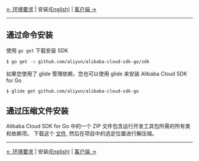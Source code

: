 [← 环境要求](0-Requirements-CN.md) | 安装[(English)](1-Installation-EN.md) | [客户端 →](2-Client-CN.md)
***

## 通过命令安装
使用 `go get` 下载安装 SDK

```sh
$ go get -u github.com/aliyun/alibaba-cloud-sdk-go/sdk
```

如果您使用了 glide 管理依赖，您也可以使用 glide 来安装 Alibaba Cloud SDK for Go

```sh
$ glide get github.com/aliyun/alibaba-cloud-sdk-go
```

## 通过压缩文件安装
Alibaba Cloud SDK for Go 中的一个 ZIP 文件包含运行开发工具包所需的所有类和依赖项。
下载这个 [文件][Go-release], 然后在项目中的选定位置进行解压缩。

***
[← 环境要求](0-Requirements-CN.md) | 安装[(English)](1-Installation-EN.md) | [客户端 →](2-Client-CN.md)

[Go-release]: https://github.com/aliyun/alibaba-cloud-sdk-go/releases